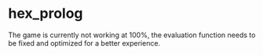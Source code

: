 # hex_prolog

The game is currently not working at 100%, the evaluation function needs to be fixed and optimized for a better experience.
